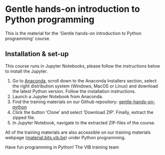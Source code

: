 # Gentle hands-on introduction to Python programming
This is the material for the 'Gentle hands-on introduction to Python programming' course. 

## Installation & set-up
This course runs in Jupyter Notebooks, please follow the instructions below to install the Jupyter. 

1. Go to [Anaconda](https://www.anaconda.com/products/individual), scroll down to the Anaconda Installers section, select the right distribution system (Windows, MacOS or Linux) and download the latest Python version. Follow the installation instructions.
2. Launch a Jupyter Notebook from Anaconda.
3. Find the training materials on our Github repository: [gentle-hands-on-python](https://github.com/vibbits/gentle-hands-on-python/)
4. Click the button ‘Clone’ and select ‘Download ZIP’. Finally, extract the zipped file.
5. In Jupyter Notebook, navigate to the extracted ZIP-files of the course.

All of the training materials are also accessible on our training materials webpage ([material.bits.vib.be](https://material.bits.vib.be/)) under Python programming.

Have fun programming in Python!
The VIB training team
